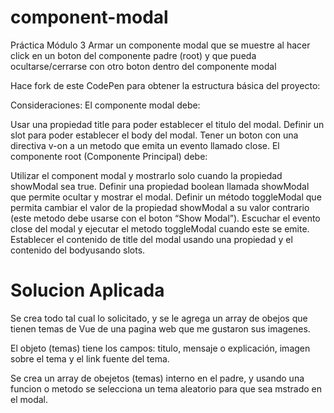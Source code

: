 ﻿# component-modal
Práctica Módulo 3
Armar un componente modal que se muestre al hacer click en un boton del componente padre (root) y que pueda ocultarse/cerrarse con otro boton dentro del componente modal

Hace fork de este CodePen para obtener la estructura básica del proyecto:

Consideraciones:
El componente modal debe:

Usar una propiedad title para poder establecer el titulo del modal.
Definir un slot para poder establecer el body del modal.
Tener un boton con una directiva v-on a un metodo que emita un evento llamado close.
El componente root (Componente Principal) debe:

Utilizar el component modal y mostrarlo solo cuando la propiedad showModal sea true.
Definir una propiedad boolean llamada showModal que permite ocultar y mostrar el modal.
Definir un método toggleModal que permita cambiar el valor de la propiedad showModal a su valor contrario (este metodo debe usarse con el boton “Show Modal”).
Escuchar el evento close del modal y ejecutar el metodo toggleModal cuando este se emite.
Establecer el contenido de title del modal usando una propiedad y el contenido del bodyusando slots.

# Solucion Aplicada
Se crea todo tal cual lo solicitado, y se le agrega un array de obejos que tienen temas de Vue de una pagina web que me gustaron sus imagenes.

El objeto (temas) tiene los campos: titulo, mensaje o explicación, imagen sobre el tema y el link fuente del tema.

Se crea un array de obejetos (temas) interno en el padre, y usando una funcion o metodo se selecciona un tema aleatorio para que sea mstrado en el modal.


